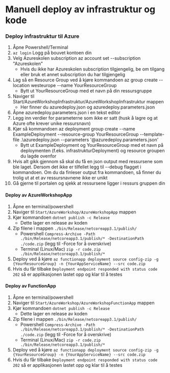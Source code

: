 # Manuell deploy av infrastruktur og kode

### Deploy infrastruktur til Azure
1. Åpne Powershell/Terminal
1. `az login` Logg på bouvet kontoen din
1. Velg Azureskolen subscription az account set --subscription "Azureskolen"
   * Hvis du ikke har Azureskolen subscription tilgjengelig, be om tilgang eller bruk et annet subscription du har tilgjengelig
1. Lag så en Resource Group ved å kjøre kommandoen az group create --location westeurope --name YourResourceGroup
   * Bytt ut YourResourceGroup med et navn på din ressursgruppe
1. Naviger til Start/AzureWorkshopInfrastruktur/AzureWorkshopInfrastruktur mappen
   * Her finner du azuredeploy.json og azuredeploy.parameters.json
1. Åpne azuredeploy.parameters.json i en tekst editor
1. Legg inn verdier for parameterne som ikke er satt (husk å lagre og at Azure ofte krever unike ressursnavn)
1. Kjør så kommandoen az deployment group create --name ExampleDeployment --resource-group YourResourceGroup --template-file .\azuredeploy.json --parameters '@azuredeploy.parameters.json'
   * Bytt ut ExampleDeployment og YourResourceGroup med et navn på deploymenten (f.eks. infrastrukturDeployment) og resource groupen du lagde ovenfor
1. Hvis alt gikk gjennom så skal du få en json output med ressursene som ble laget. Dersom det ikke er tilfellet legg til --debug flagget i kommandoen. Om du da finleser output fra kommandoen, så finner du trolig ut at et av ressursnavnene ikke er unikt
1. Gå gjerne til portalen og sjekk at ressursene ligger i ressurs gruppen din


#### Deploy av AzureWorkshopApp

1. Åpne en terminal/powershell
1. Naviger til `Start/AzureWorkshop/AzureWorkshopApp` mappen
1. Kjør kommandoen `dotnet publish -c Release`
   - Dette lager en release av koden
1. Zip filene i mappen `./bin/Release/netcoreapp3.1/publish/` 
   - Powershell `Compress-Archive -Path ./bin/Release/netcoreapp3.1/publish/* -DestinationPath ./code.zip` (legg til -Force for å overskrive)
   - Terminal (Linux/Mac) `zip -r code.zip ./bin/Release/netcoreapp3.1/publish/*`
1. Deploy ved å kjøre `az functionapp deployment source config-zip -g {YourResourceGroup} -n {YourAppServiceName} --src code.zip` 
1. Hvis du får tilbake `Deployment endpoint responded with status code 202` så er applikasjonen lastet opp og klar til å testes

#### Deploy av FunctionApp

1. Åpne en terminal/powershell
1. Naviger til `Start/AzureWorkshop/AzureWorkshopFunctionApp` mappen
1. Kjør kommandoen `dotnet publish -c Release`
   - Dette lager en release av koden
1. Zip filene i mappen `./bin/Release/netcoreapp3.1/publish/` 
   - Powershell `Compress-Archive -Path ./bin/Release/netcoreapp3.1/publish/* -DestinationPath ./code.zip` (legg til -Force for å overskrive)
   - Terminal (Linux/Mac) `zip -r code.zip ./bin/Release/netcoreapp3.1/publish/*`
1. Deploy ved å kjøre `az functionapp deployment source config-zip -g {YourResourceGroup} -n {YourAppServiceName} --src code.zip` 
1. Hvis du får tilbake `Deployment endpoint responded with status code 202` så er applikasjonen lastet opp og klar til å testes
